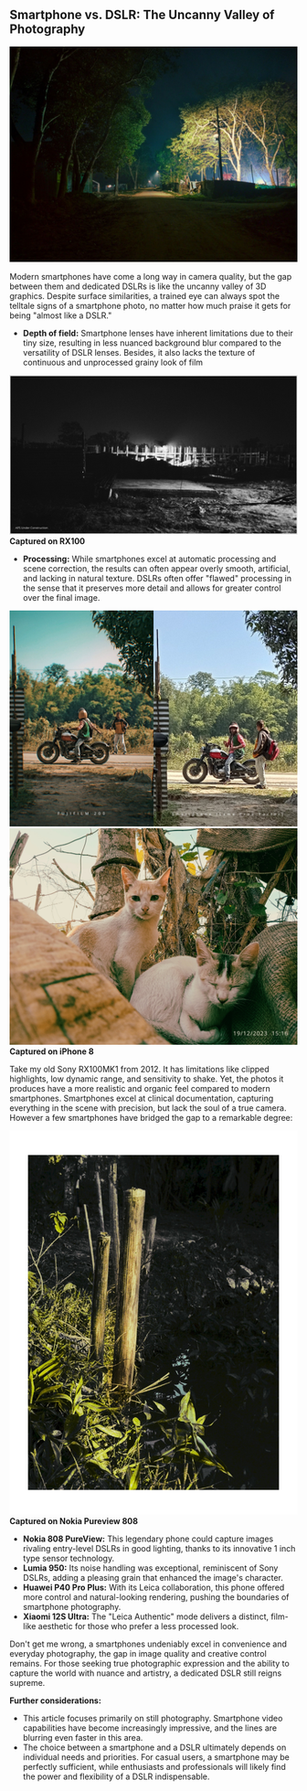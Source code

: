 ## Smartphone vs. DSLR: The Uncanny Valley of Photography

![image_scene](https://github.com/fr0xk/Scripts/blob/main/images/1000019082-01~2.jpg)

Modern smartphones have come a long way in camera quality, but the gap between them and dedicated DSLRs is like the uncanny valley of 3D graphics. Despite surface similarities, a trained eye can always spot the telltale signs of a smartphone photo, no matter how much praise it gets for being "almost like a DSLR."

- **Depth of field:** Smartphone lenses have inherent limitations due to their tiny size, resulting in less nuanced background blur compared to the versatility of DSLR lenses. Besides, it also lacks the texture of continuous and unprocessed grainy look of film

![B&W Film Look](https://github.com/fr0xk/Scripts/blob/main/images/IMG_20231229_231058.jpg)
**Captured on RX100**

- **Processing:** While smartphones excel at automatic processing and scene correction, the results can often appear overly smooth, artificial, and lacking in natural texture. DSLRs often offer "flawed" processing in the sense that it preserves more detail and allows for greater control over the final image.

![difference](https://github.com/fr0xk/Scripts/blob/main/images/GAQC468aMAAXTtV.jpeg)
![smartphone photography](https://github.com/fr0xk/Scripts/blob/main/images/IMG_20231219_151813-01.jpg)
**Captured on iPhone 8**

Take my old Sony RX100MK1 from 2012. It has limitations like clipped highlights, low dynamic range, and sensitivity to shake. Yet, the photos it produces have a more realistic and organic feel compared to modern smartphones. Smartphones excel at clinical documentation, capturing everything in the scene with precision, but lack the soul of a true camera. However a few smartphones have bridged the gap to a remarkable degree:

![uncanny_valley](https://github.com/fr0xk/Scripts/blob/main/images/IMG_20231231_163831.jpg)
**Captured on Nokia Pureview 808**

- **Nokia 808 PureView:** This legendary phone could capture images rivaling entry-level DSLRs in good lighting, thanks to its innovative 1 inch type sensor technology.
- **Lumia 950:** Its noise handling was exceptional, reminiscent of Sony DSLRs, adding a pleasing grain that enhanced the image's character.
- **Huawei P40 Pro Plus:** With its Leica collaboration, this phone offered more control and natural-looking rendering, pushing the boundaries of smartphone photography.
- **Xiaomi 12S Ultra:** The "Leica Authentic" mode delivers a distinct, film-like aesthetic for those who prefer a less processed look.

Don't get me wrong, a smartphones undeniably excel in convenience and everyday photography, the gap in image quality and creative control remains. For those seeking true photographic expression and the ability to capture the world with nuance and artistry, a dedicated DSLR still reigns supreme.

**Further considerations:**

- This article focuses primarily on still photography. Smartphone video capabilities have become increasingly impressive, and the lines are blurring even faster in this area.
- The choice between a smartphone and a DSLR ultimately depends on individual needs and priorities. For casual users, a smartphone may be perfectly sufficient, while enthusiasts and professionals will likely find the power and flexibility of a DSLR indispensable.



